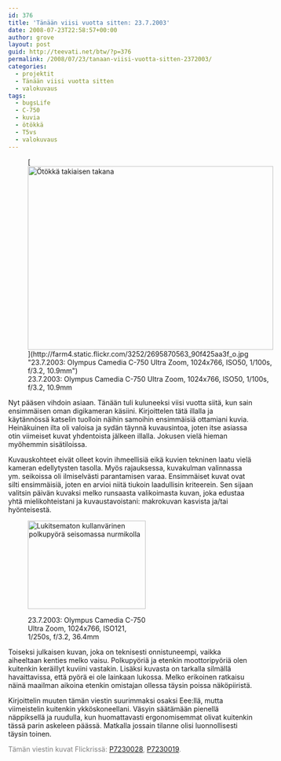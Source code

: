 ```yaml
---
id: 376
title: 'Tänään viisi vuotta sitten: 23.7.2003'
date: 2008-07-23T22:58:57+00:00
author: grove
layout: post
guid: http://teevati.net/btw/?p=376
permalink: /2008/07/23/tanaan-viisi-vuotta-sitten-2372003/
categories:
  - projektit
  - Tänään viisi vuotta sitten
  - valokuvaus
tags:
  - bugsLife
  - C-750
  - kuvia
  - ötökkä
  - T5vs
  - valokuvaus
---
```

<figure style="width: 500px" class="wp-caption aligncenter">[<img title="Ötökkä takiaisen takana" src="http://farm4.static.flickr.com/3252/2695870563_7974a45b5c.jpg" alt="Ötökkä takiaisen takana" width="500" height="374" />](http://farm4.static.flickr.com/3252/2695870563_90f425aa3f_o.jpg "23.7.2003: Olympus Camedia C-750 Ultra Zoom, 1024x766, ISO50, 1/100s, f/3.2, 10.9mm")<figcaption class="wp-caption-text">23.7.2003: Olympus Camedia C-750 Ultra Zoom, 1024x766, ISO50, 1/100s, f/3.2, 10.9mm</figcaption></figure> 

Nyt pääsen vihdoin asiaan. Tänään tuli kuluneeksi viisi vuotta siitä, kun sain ensimmäisen oman digikameran käsiini. Kirjoittelen tätä illalla ja käytännössä katselin tuolloin näihin samoihin ensimmäisiä ottamiani kuvia. Heinäkuinen ilta oli valoisa ja sydän täynnä kuvausintoa, joten itse asiassa otin viimeiset kuvat yhdentoista jälkeen illalla. Jokusen vielä hieman myöhemmin sisätiloissa.

Kuvauskohteet eivät olleet kovin ihmeellisiä eikä kuvien tekninen laatu vielä kameran edellytysten tasolla. Myös rajauksessa, kuvakulman valinnassa ym. seikoissa oli ilmiselvästi parantamisen varaa. Ensimmäiset kuvat ovat silti ensimmäisiä, joten en arvioi niitä tiukoin laadullisin kriteerein. Sen sijaan valitsin päivän kuvaksi melko runsaasta valikoimasta kuvan, joka edustaa yhtä mielikohteistani ja kuvaustavoistani: makrokuvan kasvista ja/tai hyönteisestä.<figure style="width: 240px" class="wp-caption alignleft">

[<img title="Lukitsematon kullanvärinen polkupyörä seisomassa nurmikolla" src="http://farm4.static.flickr.com/3032/2695870275_cb7e85c7ff_m.jpg" alt="Lukitsematon kullanvärinen polkupyörä seisomassa nurmikolla" width="240" height="180" />](http://farm4.static.flickr.com/3032/2695870275_acf8b8c3a4_o.jpg "23.7.2003: Olympus Camedia C-750 Ultra Zoom, 1024x766, ISO121, 1/250s, f/3.2, 36.4mm")<figcaption class="wp-caption-text">23.7.2003: Olympus Camedia C-750 Ultra Zoom, 1024x766, ISO121, 1/250s, f/3.2, 36.4mm</figcaption></figure> 

Toiseksi julkaisen kuvan, joka on teknisesti onnistuneempi, vaikka aiheeltaan kenties melko vaisu. Polkupyöriä ja etenkin moottoripyöriä olen kuitenkin keräillyt kuviini vastakin. Lisäksi kuvasta on tarkalla silmällä havaittavissa, että pyörä ei ole lainkaan lukossa. Melko erikoinen ratkaisu näinä maailman aikoina etenkin omistajan ollessa täysin poissa näköpiiristä.

Kirjoittelin muuten tämän viestin suurimmaksi osaksi Eee:llä, mutta viimeistelin kuitenkin ykköskoneellani. Väsyin säätämään pienellä näppiksellä ja ruudulla, kun huomattavasti ergonomisemmat olivat kuitenkin tässä parin askeleen päässä. Matkalla jossain tilanne olisi luonnollisesti täysin toinen.

<span style="color: #808080;">Tämän viestin kuvat Flickrissä: <a title="P7230028 on Flickr" href="http://flickr.com/photos/teevati/2695870563/">P7230028</a>, <a title="P7230019 on Flickr" href="http://flickr.com/photos/teevati/2695870275">P7230019</a>.</span>